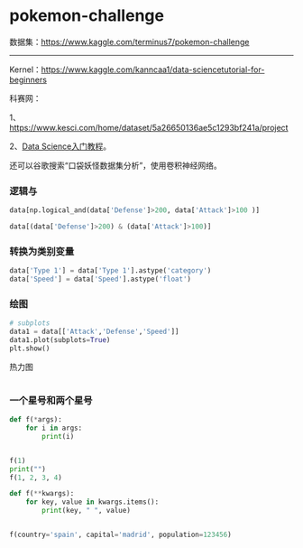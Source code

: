 # pokemon-challenge

数据集：https://www.kaggle.com/terminus7/pokemon-challenge

---

Kernel：https://www.kaggle.com/kanncaa1/data-sciencetutorial-for-beginners

科赛网：

1、https://www.kesci.com/home/dataset/5a26650136ae5c1293bf241a/project

2、[Data Science入门教程](https://www.kesci.com/home/project/5c1b4b54f8caa6002bc7abe9)。

还可以谷歌搜索“口袋妖怪数据集分析”，使用卷积神经网络。

### 逻辑与

```python
data[np.logical_and(data['Defense']>200, data['Attack']>100 )]
```

```python
data[(data['Defense']>200) & (data['Attack']>100)]
```

### 转换为类别变量

```python
data['Type 1'] = data['Type 1'].astype('category')
data['Speed'] = data['Speed'].astype('float')
```

### 绘图

```python
# subplots
data1 = data[['Attack','Defense','Speed']]
data1.plot(subplots=True)
plt.show()
```

热力图

```python

```

### 一个星号和两个星号

```python
def f(*args):
    for i in args:
        print(i)


f(1)
print("")
f(1, 2, 3, 4)
```

```python
def f(**kwargs):
    for key, value in kwargs.items():
        print(key, " ", value)


f(country='spain', capital='madrid', population=123456)
```

